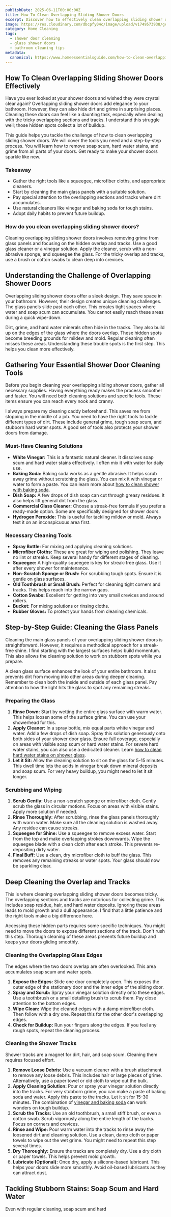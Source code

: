 ```yaml
---
publishDate: 2025-06-11T00:00:00Z
title: How To Clean Overlapping Sliding Shower Doors
excerpt: Discover how to effectively clean overlapping sliding shower doors, tackling soap scum and hard water for a spotless, gleaming bathroom.
image: https://res.cloudinary.com/dbcpfy04c/image/upload/v1749573938/generated_image_1749573937_ulmmzv.webp
category: Home Cleaning
tags:
  - shower door cleaning
  - glass shower doors
  - bathroom cleaning tips
metadata:
  canonical: https://www.homeessentialsguide.com/how-to-clean-overlapping-sliding-shower-doors
---
```


## How To Clean Overlapping Sliding Shower Doors Effectively

Have you ever looked at your shower doors and wished they were crystal clear again? Overlapping sliding shower doors add elegance to your bathroom. However, they can also hide dirt and grime in surprising places. Cleaning these doors can feel like a daunting task, especially when dealing with the tricky overlapping sections and tracks. I understand this struggle well; those hidden spots collect a lot of buildup.

This guide helps you tackle the challenge of how to clean overlapping sliding shower doors. We will cover the tools you need and a step-by-step process. You will learn how to remove soap scum, hard water stains, and grime from all parts of your doors. Get ready to make your shower doors sparkle like new.

### Takeaway

*   Gather the right tools like a squeegee, microfiber cloths, and appropriate cleaners.
*   Start by cleaning the main glass panels with a suitable solution.
*   Pay special attention to the overlapping sections and tracks where dirt accumulates.
*   Use natural cleaners like vinegar and baking soda for tough stains.
*   Adopt daily habits to prevent future buildup.

### How do you clean overlapping sliding shower doors?

Cleaning overlapping sliding shower doors involves removing grime from glass panels and focusing on the hidden overlap and tracks. Use a good glass cleaner or a vinegar solution. Apply the cleaner, scrub with a non-abrasive sponge, and squeegee the glass. For the tricky overlap and tracks, use a brush or cotton swabs to clean deep into crevices.

## Understanding the Challenge of Overlapping Shower Doors

Overlapping sliding shower doors offer a sleek design. They save space in your bathroom. However, their design creates unique cleaning challenges. The glass panels slide past each other. This creates tight spaces where water and soap scum can accumulate. You cannot easily reach these areas during a quick wipe-down.

Dirt, grime, and hard water minerals often hide in the tracks. They also build up on the edges of the glass where the doors overlap. These hidden spots become breeding grounds for mildew and mold. Regular cleaning often misses these areas. Understanding these trouble spots is the first step. This helps you clean more effectively.

## Gathering Your Essential Shower Door Cleaning Tools

Before you begin cleaning your overlapping sliding shower doors, gather all necessary supplies. Having everything ready makes the process smoother and faster. You will need both cleaning solutions and specific tools. These items ensure you can reach every nook and cranny.

I always prepare my cleaning caddy beforehand. This saves me from stopping in the middle of a job. You need to have the right tools to tackle different types of dirt. These include general grime, tough soap scum, and stubborn hard water spots. A good set of tools also protects your shower doors from damage.

### Must-Have Cleaning Solutions

*   **White Vinegar:** This is a fantastic natural cleaner. It dissolves soap scum and hard water stains effectively. I often mix it with water for daily use.
*   **Baking Soda:** Baking soda works as a gentle abrasive. It helps scrub away grime without scratching the glass. You can mix it with vinegar or water to form a paste. You can learn more about [how to clean shower with baking soda](https://homeessentialsguide.com/how-to-clean-shower-with-baking-soda).
*   **Dish Soap:** A few drops of dish soap can cut through greasy residues. It also helps lift general dirt from the glass.
*   **Commercial Glass Cleaner:** Choose a streak-free formula if you prefer a ready-made option. Some are specifically designed for shower doors.
*   **Hydrogen Peroxide:** This is useful for tackling mildew or mold. Always test it on an inconspicuous area first.

### Necessary Cleaning Tools

*   **Spray Bottle:** For mixing and applying cleaning solutions.
*   **Microfiber Cloths:** These are great for wiping and polishing. They leave no lint or streaks. Keep several handy for different stages of cleaning.
*   **Squeegee:** A high-quality squeegee is key for streak-free glass. Use it after every shower for maintenance.
*   **Non-Scratch Sponge or Brush:** For scrubbing tough spots. Ensure it is gentle on glass surfaces.
*   **Old Toothbrush or Small Brush:** Perfect for cleaning tight corners and tracks. This helps reach into the narrow gaps.
*   **Cotton Swabs:** Excellent for getting into very small crevices and around rollers.
*   **Bucket:** For mixing solutions or rinsing cloths.
*   **Rubber Gloves:** To protect your hands from cleaning chemicals.

## Step-by-Step Guide: Cleaning the Glass Panels

Cleaning the main glass panels of your overlapping sliding shower doors is straightforward. However, it requires a methodical approach for a streak-free shine. I find starting with the largest surfaces helps build momentum. This also allows the cleaning solution to work on stubborn spots while you prepare.

A clean glass surface enhances the look of your entire bathroom. It also prevents dirt from moving into other areas during deeper cleaning. Remember to clean both the inside and outside of each glass panel. Pay attention to how the light hits the glass to spot any remaining streaks.

### Preparing the Glass

1.  **Rinse Down:** Start by wetting the entire glass surface with warm water. This helps loosen some of the surface grime. You can use your showerhead for this.
2.  **Apply Cleaner:** In a spray bottle, mix equal parts white vinegar and water. Add a few drops of dish soap. Spray this solution generously onto both sides of your shower door glass. Ensure full coverage, especially on areas with visible soap scum or hard water stains. For severe hard water stains, you can also use a dedicated cleaner. Learn [how to clean hard water stains on shower glass](https://homeessentialsguide.com/how-to-clean-hard-water-stains-on-shower-glass).
3.  **Let it Sit:** Allow the cleaning solution to sit on the glass for 5-15 minutes. This dwell time lets the acids in vinegar break down mineral deposits and soap scum. For very heavy buildup, you might need to let it sit longer.

### Scrubbing and Wiping

1.  **Scrub Gently:** Use a non-scratch sponge or microfiber cloth. Gently scrub the glass in circular motions. Focus on areas with visible stains. Apply more solution if needed.
2.  **Rinse Thoroughly:** After scrubbing, rinse the glass panels thoroughly with warm water. Make sure all the cleaning solution is washed away. Any residue can cause streaks.
3.  **Squeegee for Shine:** Use a squeegee to remove excess water. Start from the top and make overlapping strokes downwards. Wipe the squeegee blade with a clean cloth after each stroke. This prevents re-depositing dirty water.
4.  **Final Buff:** Use a clean, dry microfiber cloth to buff the glass. This removes any remaining streaks or water spots. Your glass should now be sparkling clear.

## Deep Cleaning the Overlap and Tracks

This is where cleaning overlapping sliding shower doors becomes tricky. The overlapping sections and tracks are notorious for collecting grime. This includes soap residue, hair, and hard water deposits. Ignoring these areas leads to mold growth and a dull appearance. I find that a little patience and the right tools make a big difference here.

Accessing these hidden parts requires some specific techniques. You might need to move the doors to expose different sections of the track. Don't rush this step. Thorough cleaning of these areas prevents future buildup and keeps your doors gliding smoothly.

### Cleaning the Overlapping Glass Edges

The edges where the two doors overlap are often overlooked. This area accumulates soap scum and water spots.

1.  **Expose the Edges:** Slide one door completely open. This exposes the outer edge of the stationary door and the inner edge of the sliding door.
2.  **Spray and Scrub:** Spray your vinegar solution directly onto these edges. Use a toothbrush or a small detailing brush to scrub them. Pay close attention to the bottom edges.
3.  **Wipe Clean:** Wipe the cleaned edges with a damp microfiber cloth. Then follow with a dry one. Repeat this for the other door's overlapping edges.
4.  **Check for Buildup:** Run your fingers along the edges. If you feel any rough spots, repeat the cleaning process.

### Cleaning the Shower Tracks

Shower tracks are a magnet for dirt, hair, and soap scum. Cleaning them requires focused effort.

1.  **Remove Loose Debris:** Use a vacuum cleaner with a brush attachment to remove any loose debris. This includes hair or large pieces of grime. Alternatively, use a paper towel or old cloth to wipe out the bulk.
2.  **Apply Cleaning Solution:** Pour or spray your vinegar solution directly into the tracks. For very stubborn grime, you can make a paste of baking soda and water. Apply this paste to the tracks. Let it sit for 15-30 minutes. The combination of [vinegar and baking soda](https://homeessentialsguide.com/how-to-clean-with-vinegar-and-baking-soda) can work wonders on tough buildup.
3.  **Scrub the Tracks:** Use an old toothbrush, a small stiff brush, or even a cotton swab. Scrub vigorously along the entire length of the tracks. Focus on corners and crevices.
4.  **Rinse and Wipe:** Pour warm water into the tracks to rinse away the loosened dirt and cleaning solution. Use a clean, damp cloth or paper towels to wipe out the wet grime. You might need to repeat this step several times.
5.  **Dry Thoroughly:** Ensure the tracks are completely dry. Use a dry cloth or paper towels. This helps prevent mold growth.
6.  **Lubricate (Optional):** Once dry, apply a silicone-based lubricant. This helps your doors slide more smoothly. Avoid oil-based lubricants as they can attract dust.

## Tackling Stubborn Stains: Soap Scum and Hard Water

Even with regular cleaning, soap scum and hard